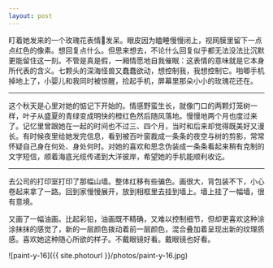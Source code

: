 ```yaml
---
layout: post
---
```


盯着她发来的一个玫瑰花表情🌹发呆。眼皮因为瞌睡慢慢闭上，视网膜里留下一点点红色的像素。想回复点什么。但思来想去，不论什么回复似乎都无法没法比沉默更能留住这一刻。不管是真是假，一厢情愿地自我催眠：这表情的意味就是它本身所代表的含义。七颗头的深海怪兽又蠢蠢欲动，想控制我，我想控制它。啪唧手机掉地上了，小婴儿和我同时被惊醒，捡起手机，屏幕里那朵小小的玫瑰花还在。

---

这个秋天是心里对她的惦记下开始的。情感野蛮生长，就像门口的两颗灯笼树一样，叶子从盛夏的青绿变成明快的橙红色然后随风落地。慢慢地两个月也度过来了。记忆里曾跟她在一起的时间也不过三、四个月，当时和后来却觉得既美好又漫长。有时候夜里给她发完信息，看到被百叶窗裁成一条条的夜空与树的剪影，常常怀疑自己身在何处、身处何时。对她的喜欢和思念伪装成一条条看起来稍有克制的文字短信，顺着海底光缆传递到大洋彼岸，希望她的手机能顺利收讫。

---

去公司的打印室打印了那幅山墙。整体红移有些骗色。画很大，背包装不下，小心卷起来拿了一路。回到家慢慢展开，放到相框里去挂到墙上。墙上挂了一幅墙，很有意境。

又画了一幅油画。比起彩铅，油画既不精确，又难以控制细节，但却更喜欢这种涂涂抹抹的感觉了，新的一层颜色拨动着前一层颜色，混合叠加着呈现出新的纹理质感。喜欢她这种随心所欲的样子。不戴眼镜好看。戴眼镜也好看。

![paint-y-16]({{ site.photourl }}/photos/paint-y-16.jpg)